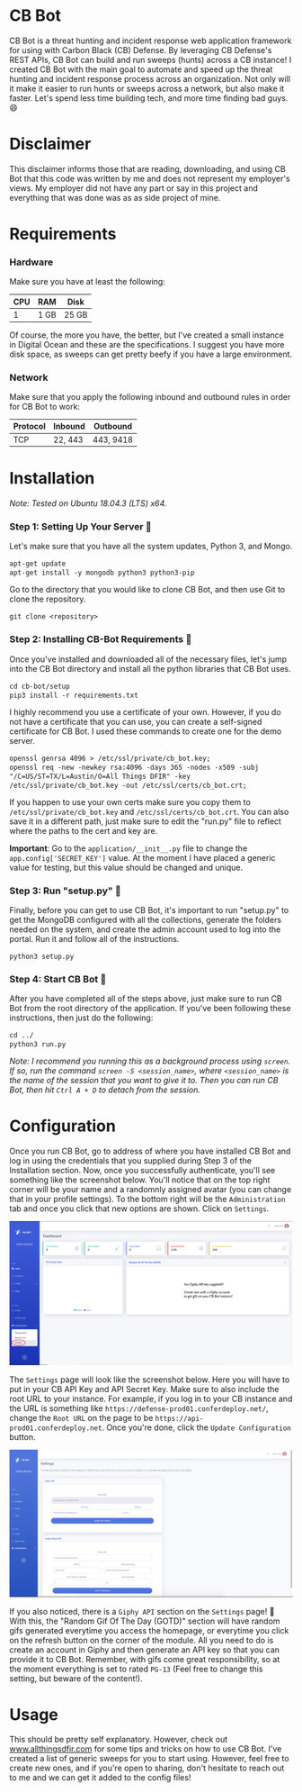 # CB Bot
CB Bot is a threat hunting and incident response web application framework for using with Carbon Black (CB) Defense. By leveraging CB Defense's REST APIs, CB Bot can build and run sweeps (hunts) across a CB instance! I created CB Bot with the main goal to automate and speed up the threat hunting and incident response process across an organization. Not only will it make it easier to run hunts or sweeps across a network, but also make it faster. Let's spend less time building tech, and more time finding bad guys. :smile:	


# Disclaimer
This disclaimer informs those that are reading, downloading, and using CB Bot that this code was written by me and does not represent my employer's views. My employer did not have any part or say in this project and everything that was done was as as side project of mine.

# Requirements
### Hardware
Make sure you have at least the following:

CPU | RAM | Disk
------------ | ------------ | -------------
1 | 1 GB | 25 GB

Of course, the more you have, the better, but I've created a small instance in Digital Ocean and these are the specifications. I suggest you have more disk space, as sweeps can get pretty beefy if you have a large environment. 

### Network
Make sure that you apply the following inbound and outbound rules in order for CB Bot to work:

Protocol | Inbound | Outbound
------------ | ------------ | -------------
TCP | 22, 443 | 443, 9418

# Installation
_Note: Tested on Ubuntu 18.04.3 (LTS) x64._

### Step 1: Setting Up Your Server :electric_plug:
Let's make sure that you have all the system updates, Python 3, and Mongo.

    apt-get update
    apt-get install -y mongodb python3 python3-pip
    
Go to the directory that you would like to clone CB Bot, and then use Git to clone the repository.

    git clone <repository>

### Step 2: Installing CB-Bot Requirements :memo:
Once you've installed and downloaded all of the necessary files, let's jump into the CB Bot directory and install all the python libraries that CB Bot uses.

    cd cb-bot/setup
    pip3 install -r requirements.txt
    
I highly recommend you use a certificate of your own. However, if you do not have a certificate that you can use, you can create a self-signed certificate for CB Bot. I used these commands to create one for the demo server.

    openssl genrsa 4096 > /etc/ssl/private/cb_bot.key;
    openssl req -new -newkey rsa:4096 -days 365 -nodes -x509 -subj "/C=US/ST=TX/L=Austin/O=All Things DFIR" -key /etc/ssl/private/cb_bot.key -out /etc/ssl/certs/cb_bot.crt;
    
If you happen to use your own certs make sure you copy them to `/etc/ssl/private/cb_bot.key` and `/etc/ssl/certs/cb_bot.crt`. You can also save it in a different path, just make sure to edit the "run.py" file to reflect where the paths to the cert and key are.

**Important**: Go to the `application/__init__.py` file to change the `app.config['SECRET_KEY']` value. At the moment I have placed a generic value for testing, but this value should be changed and unique.

### Step 3: Run "setup.py" :runner:
Finally, before you can get to use CB Bot, it's important to run "setup.py" to get the MongoDB configured with all the collections, generate the folders needed on the system, and create the admin account used to log into the portal. Run it and follow all of the instructions.

    python3 setup.py

### Step 4: Start CB Bot :robot:
After you have completed all of the steps above, just make sure to run CB Bot from the root directory of the application. If you've been following these instructions, then just do the following:

    cd ../
    python3 run.py

_Note: I recommend you running this as a background process using `screen`. If so, run the command `screen -S <session_name>`, where `<session_name>` is the name of the session that you want to give it to. Then you can run CB Bot, then hit `Ctrl A + D` to detach from the session._


# Configuration
Once you run CB Bot, go to address of where you have installed CB Bot and log in using the credentials that you supplied during Step 3 of the Installation section. Now, once you successfully authenticate, you'll see something like the screenshot below. You'll notice that on the top right corner will be your name and a randomnly assigned avatar (you can change that in your profile settings). To the bottom right will be the `Administration` tab and once you click that new options are shown. Click on `Settings`.

![screenshot 1](/demo_screenshots/settings_section.png)

The `Settings` page will look like the screenshot below. Here you will have to put in your CB API Key and API Secret Key. Make sure to also include the root URL to your instance. For example, if you log in to your CB instance and the URL is something like `https://defense-prod01.conferdeploy.net/`, change the `Root URL` on the page to be `https://api-prod01.conferdeploy.net`. Once you're done, click the `Update Configuration` button.

![screenshot 2](/demo_screenshots/settings_page.png)

If you also noticed, there is a `Giphy API` section on the `Settings` page! :metal:	 With this, the "Random Gif Of The Day (GOTD)" section will have random gifs generated everytime you access the homepage, or everytime you click on the refresh button on the corner of the module. All you need to do is create an account in Giphy and then generate an API key so that you can provide it to CB Bot. Remember, with gifs come great responsibility, so at the moment everything is set to rated `PG-13` (Feel free to change this setting, but beware of the content!).

# Usage
This should be pretty self explanatory. However, check out www.allthingsdfir.com for some tips and tricks on how to use CB Bot. I've created a list of generic sweeps for you to start using. However, feel free to create new ones, and if you're open to sharing, don't hesitate to reach out to me and we can get it added to the config files!
